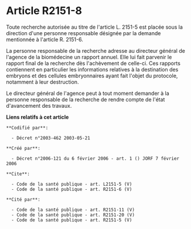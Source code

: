 # Article R2151-8

Toute recherche autorisée au titre de l'article L. 2151-5 est placée sous la direction d'une personne responsable désignée
par la demande mentionnée à l'article R. 2151-6.

La personne responsable de la recherche adresse au directeur général de l'agence de la biomédecine un rapport annuel. Elle
lui fait parvenir le rapport final de la recherche dès l'achèvement de celle-ci. Ces rapports contiennent en particulier les
informations relatives à la destination des embryons et des cellules embryonnaires ayant fait l'objet du protocole, notamment
à leur destruction.

Le directeur général de l'agence peut à tout moment demander à la personne responsable de la recherche de rendre compte de
l'état d'avancement des travaux.

**Liens relatifs à cet article**

	**Codifié par**:

	  - Décret n°2003-462 2003-05-21

	**Créé par**:

	  - Décret n°2006-121 du 6 février 2006 - art. 1 () JORF 7 février 2006

	**Cite**:

	  - Code de la santé publique - art. L2151-5 (V)
	  - Code de la santé publique - art. R2151-6 (V)

	**Cité par**:

	  - Code de la santé publique - art. R2151-11 (V)
	  - Code de la santé publique - art. R2151-20 (V)
	  - Code de la santé publique - art. R2151-5 (V)
